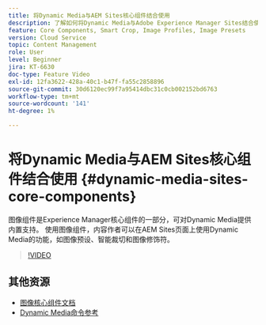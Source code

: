 ```yaml
---
title: 将Dynamic Media与AEM Sites核心组件结合使用
description: 了解如何将Dynamic Media与Adobe Experience Manager Sites结合使用。 图像组件是Experience Manager核心组件的一部分，可对Dynamic Media提供内置支持。 使用图像组件，内容作者可以在AEM Sites页面上使用Dynamic Media的功能，如图像预设、智能裁切和图像修饰符。
feature: Core Components, Smart Crop, Image Profiles, Image Presets
version: Cloud Service
topic: Content Management
role: User
level: Beginner
jira: KT-6630
doc-type: Feature Video
exl-id: 12fa3622-428a-40c1-b47f-fa55c2858896
source-git-commit: 30d6120ec99f7a95414dbc31c0cb002152bd6763
workflow-type: tm+mt
source-wordcount: '141'
ht-degree: 1%

---
```


# 将Dynamic Media与AEM Sites核心组件结合使用 {#dynamic-media-sites-core-components}

图像组件是Experience Manager核心组件的一部分，可对Dynamic Media提供内置支持。 使用图像组件，内容作者可以在AEM Sites页面上使用Dynamic Media的功能，如图像预设、智能裁切和图像修饰符。

>[!VIDEO](https://video.tv.adobe.com/v/329331?quality=12&learn=on)

## 其他资源

* [图像核心组件文档](https://experienceleague.adobe.com/docs/experience-manager-core-components/using/components/image.html?lang=en#dynamic-media)
* [Dynamic Media命令参考](https://experienceleague.adobe.com/docs/dynamic-media-developer-resources/image-serving-api/image-serving-api/http-protocol-reference/command-reference/c-command-reference.html?lang=en#image-serving-api)
